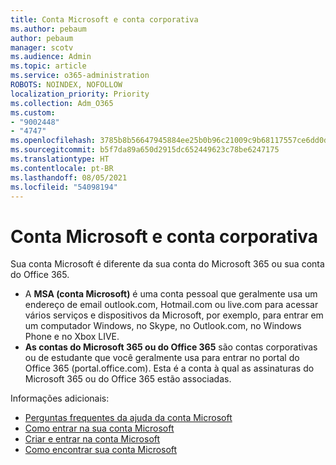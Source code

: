 ```yaml
---
title: Conta Microsoft e conta corporativa
ms.author: pebaum
author: pebaum
manager: scotv
ms.audience: Admin
ms.topic: article
ms.service: o365-administration
ROBOTS: NOINDEX, NOFOLLOW
localization_priority: Priority
ms.collection: Adm_O365
ms.custom:
- "9002448"
- "4747"
ms.openlocfilehash: 3785b8b56647945884ee25b0b96c21009c9b68117557ce6dd0d049b9d2eeb9eb
ms.sourcegitcommit: b5f7da89a650d2915dc652449623c78be6247175
ms.translationtype: HT
ms.contentlocale: pt-BR
ms.lasthandoff: 08/05/2021
ms.locfileid: "54098194"
---
```

# <a name="microsoft-and-business-accounts"></a>Conta Microsoft e conta corporativa

Sua conta Microsoft é diferente da sua conta do Microsoft 365 ou sua conta do Office 365.

- A **MSA (conta Microsoft)** é uma conta pessoal que geralmente usa um endereço de email outlook.com, Hotmail.com ou live.com para acessar vários serviços e dispositivos da Microsoft, por exemplo, para entrar em um computador Windows, no Skype, no Outlook.com, no Windows Phone e no Xbox LIVE.
- **As contas do Microsoft 365 ou do Office 365** são contas corporativas ou de estudante que você geralmente usa para entrar no portal do Office 365 (portal.office.com). Esta é a conta à qual as assinaturas do Microsoft 365 ou do Office 365 estão associadas.

Informações adicionais:

- [Perguntas frequentes da ajuda da conta Microsoft](https://support.microsoft.com/hub/4294457/microsoft-account-help) 
- [Como entrar na sua conta Microsoft](https://support.microsoft.com/help/4028195/microsoft-account-how-to-sign-in)
- [Criar e entrar na conta Microsoft](https://account.microsoft.com/account)
- [Como encontrar sua conta Microsoft](https://support.microsoft.com/help/13811/microsoft-account-how-to-find)

